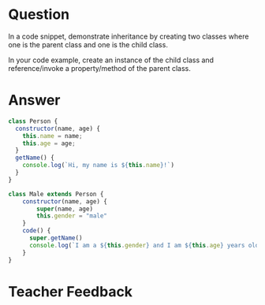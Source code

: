 # Question

In a code snippet, demonstrate inheritance by creating two classes where one is the parent class and one is the child class.

In your code example, create an instance of the child class and reference/invoke a property/method of the parent class.

# Answer

```js
class Person {
  constructor(name, age) {
    this.name = name;
    this.age = age;
  }
  getName() {
    console.log(`Hi, my name is ${this.name}!`)
  }
}

class Male extends Person {
    constructor(name, age) {
        super(name, age)
        this.gender = "male"
    }
    code() {
      super.getName()
      console.log(`I am a ${this.gender} and I am ${this.age} years old.`)
    }
}
```

# Teacher Feedback
